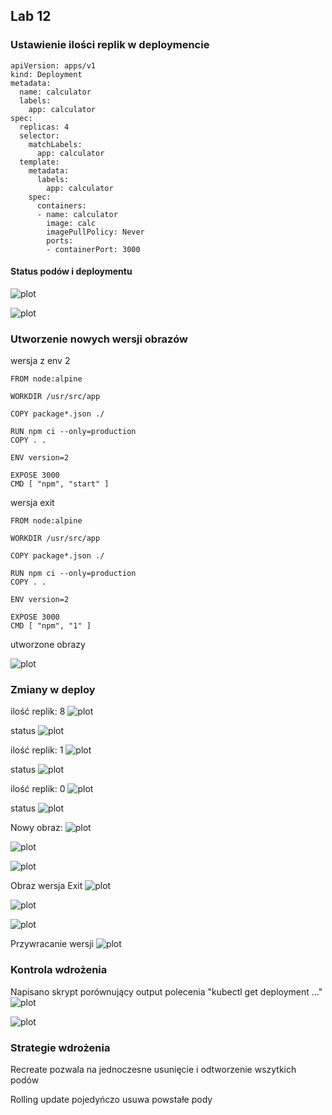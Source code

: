 ## Lab 12

### Ustawienie ilości replik w deploymencie 
```
apiVersion: apps/v1
kind: Deployment
metadata:
  name: calculator
  labels:
    app: calculator
spec:
  replicas: 4
  selector:
    matchLabels:
      app: calculator
  template:
    metadata:
      labels:
        app: calculator
    spec:
      containers:
      - name: calculator
        image: calc
        imagePullPolicy: Never
        ports:
        - containerPort: 3000
```
#### Status podów i deploymentu 
![plot](./screenshots/pods.png)

![plot](./screenshots/plot.png)

### Utworzenie nowych wersji obrazów 

wersja z env 2
```
FROM node:alpine

WORKDIR /usr/src/app

COPY package*.json ./

RUN npm ci --only=production
COPY . .

ENV version=2

EXPOSE 3000
CMD [ "npm", "start" ]

```
wersja exit 
```
FROM node:alpine

WORKDIR /usr/src/app

COPY package*.json ./

RUN npm ci --only=production
COPY . .

ENV version=2

EXPOSE 3000
CMD [ "npm", "1" ]

```

utworzone obrazy 

![plot](./screenshots/oi.png)

### Zmiany w deploy 

ilość replik: 8
![plot](./screenshots/8.png)

status 
![plot](./screenshots/8stat.png)

ilość replik: 1
![plot](./screenshots/1.png)

status 
![plot](./screenshots/1stat.png)

ilość replik: 0 
![plot](./screenshots/0.png)

status 
![plot](./screenshots/0stat.png)

Nowy obraz:
![plot](./screenshots/work.png)

![plot](./screenshots/workstat.png)

![plot](./screenshots/workplot.png)

Obraz wersja Exit 
![plot](./screenshots/exit.png)

![plot](./screenshots/exitstat.png)

![plot](./screenshots/exitplot.png)

Przywracanie wersji 
![plot](./screenshots/rollout.png)

### Kontrola wdrożenia

Napisano skrypt porównujący output polecenia "kubectl get deployment ..."
![plot](./screenshots/script.png)

![plot](./screenshots/out.png)
### Strategie wdrożenia 

Recreate pozwala na jednoczesne usunięcie i odtworzenie wszytkich podów

Rolling update pojedyńczo usuwa powstałe pody